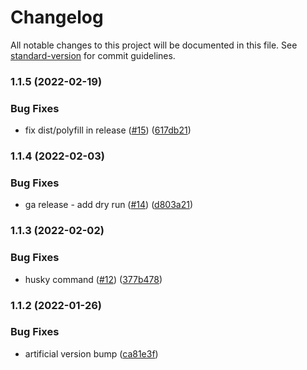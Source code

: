 # Changelog

All notable changes to this project will be documented in this file. See [standard-version](https://github.com/conventional-changelog/standard-version) for commit guidelines.

### 1.1.5 (2022-02-19)


### Bug Fixes

* fix dist/polyfill in release ([#15](https://github.com/AmityCo/react-native-formdata-polyfill/issues/15)) ([617db21](https://github.com/AmityCo/react-native-formdata-polyfill/commit/617db21c4d04c772b7c75f8fae0a01aea3799bdf))

### 1.1.4 (2022-02-03)


### Bug Fixes

* ga release - add dry run ([#14](https://github.com/AmityCo/react-native-formdata-polyfill/issues/14)) ([d803a21](https://github.com/AmityCo/react-native-formdata-polyfill/commit/d803a210905c011406d585e6628cfb9f699f2db1))

### 1.1.3 (2022-02-02)


### Bug Fixes

* husky command ([#12](https://github.com/AmityCo/react-native-formdata-polyfill/issues/12)) ([377b478](https://github.com/AmityCo/react-native-formdata-polyfill/commit/377b4787e1a97fbea40b1ef607eb3663f912d2d1))

### 1.1.2 (2022-01-26)


### Bug Fixes

* artificial version bump ([ca81e3f](https://github.com/AmityCo/react-native-formdata-polyfill/commit/ca81e3f3d828b6dfcaec490306e7a71fcba2d421))
